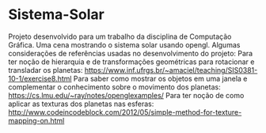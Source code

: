 # Sistema-Solar
Projeto desenvolvido para um trabalho da disciplina de Computação Gráfica. Uma cena mostrando o sistema solar usando opengl.
Algumas considerações de referências usadas no desenvolvimento do projeto:
Para ter noção de hierarquia e de transformações geométricas para rotacionar e transladar os planetas:
https://www.inf.ufrgs.br/~amaciel/teaching/SIS0381-10-1/exercise8.html
Para saber como mostrar os objetos em uma janela e complementar o conhecimento sobre o movimento dos planetas:
https://cs.lmu.edu/~ray/notes/openglexamples/
Para ter noção de como aplicar as texturas dos planetas nas esferas:
http://www.codeincodeblock.com/2012/05/simple-method-for-texture-mapping-on.html
